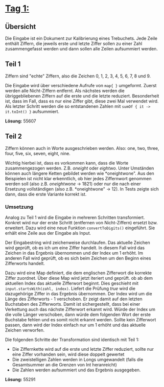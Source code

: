 # [Tag 1: ]()

## Übersicht

Die Eingabe ist ein Dokument zur Kalibrierung eines Trebuchets. Jede Zeile enthält Ziffern, die jeweils erste und letzte Ziffer sollen zu einer Zahl zusammengefasst werden und dann sollen alle Zeilen aufsummiert werden.

## Teil 1

Ziffern sind "echte" Ziffern, also die Zeichen 0, 1, 2, 3, 4, 5, 6, 7, 8 und 9.

Die Eingabe wird über verschiedene Aufrufe von ```map{ }``` umgeformt. Zuerst werden alle Nicht-Ziffern entfernt. Als nächstes werden die übriggebliebenen Ziffern auf die erste und die letzte reduziert. Besonderheit ist, dass im Fall, dass es nur eine Ziffer gibt, diese zwei Mal verwendet wird. Als letzter Schritt werden die so entstandenen Zahlen mit ```sumOf { it -> it.toInt() }``` aufsummiert.

**Lösung:** 55607

## Teil 2

Ziffern können auch in Worte ausgeschrieben werden. Also: one, two, three, four, five, six, seven, eight, nine.

Wichtig hierbei ist, dass es vorkommen kann, dass die Worte zusammengezogen werden. Z.B. *oneight* oder *eightwo*. Unter Umständen können auch längere Ketten gebildet werden wie *oneightwone". Aus den Beispielen ist nicht klar erkenntlich, ob hier jedes Ziffernwort genommen werden soll (also z.B. *oneightwone* -> 1821) oder nur die nach einer Ersetzung vollständigen (also z.B. *oneightwone" -> 12). In Tests zeigte sich dann, dass die erste Variante korrekt ist.

### Umsetzung

Analog zu Teil 1 wird die Eingabe in mehreren Schritten transformiert. Konkret wird nur der erste Schritt (entfernen von Nicht-Ziffern) ersetzt bzw. erweitert. Dazu wird eine neue Funktion ```convertToDigits()``` eingeführt. Sie erhält eine Zeile aus der Eingabe als Input.

Der Eingabestring wird zeichenweise durchlaufen. Das aktuelle Zeichen wird geprüft, ob es ich um eine Ziffer handelt. In diesem Fall wird das Zeichen in das Ergebnis übernommen und der Index um 1 erhöht. Im anderen Fall wird geprüft, ob es sich beim Zeichen um den Beginn eines Zifferworts handelt.

Dazu wird eine Map definiert, die dem englischen Zifferwort die korrekte Ziffer zuordnet. Über diese Map wird jetzt iteriert und geprüft. ob ab dem aktuellen Index das aktuelle Zifferwort beginnt. Dies geschieht mit ```input.startsWith(zahl, index)```. Liefert die Prüfung *true* wird die dazugehörige Ziffer in das Ergebnis übernommen. Der Index wird um die Länge des Zifferworts - 1 verschoben. Er zeigt damit auf den letzten Buchstaben des Zifferworts. Damit ist sichergestellt, dass bei einer Verkettung auch das nächste Zifferwort erkannt wird. Würde der Index um die volle Länger verschoben, dann würde dem folgenden Wort der erste Buchstabe fehlen und es somit nicht erkannt werden. Sollte kein Zifferwort passen, dann wird der Index einfach nur um 1 erhöht und das aktuelle Zeichen verworfen.

Die folgenden Schritte der Transformation sind identisch mit Teil 1:

- Die Ziffernkette wird auf die erste und letzte Ziffer reduziert, sollte nur eine Ziffer vorhanden sein, wird diese doppelt gewertet
- Die zweistelligen Zahlen werden in Longs umgewandelt (falls die Gesamtsummer an die Grenzen von Int heranreicht)
- Die Zahlen werden aufsummiert und das Ergebnis ausgegeben.

**Lösung:** 55291
